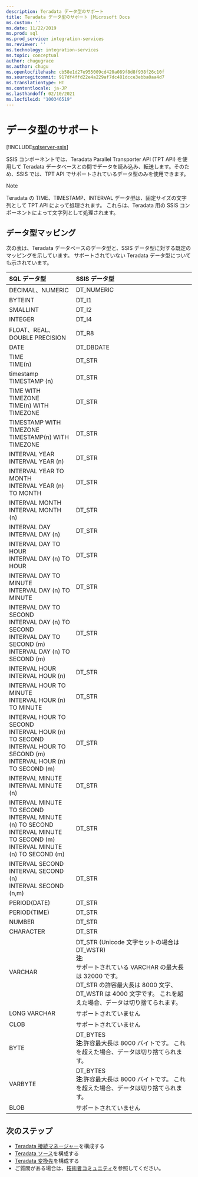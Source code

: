 ```yaml
---
description: Teradata データ型のサポート
title: Teradata データ型のサポート |Microsoft Docs
ms.custom: ''
ms.date: 11/22/2019
ms.prod: sql
ms.prod_service: integration-services
ms.reviewer: ''
ms.technology: integration-services
ms.topic: conceptual
author: chugugrace
ms.author: chugu
ms.openlocfilehash: cb58e1d27e955009cd420a089f8d8f938f26c10f
ms.sourcegitcommit: 917df4ffd22e4a229af7dc481dcce3ebba0aa4d7
ms.translationtype: HT
ms.contentlocale: ja-JP
ms.lasthandoff: 02/10/2021
ms.locfileid: "100346519"
---
```

# <a name="data-type-support"></a>データ型のサポート

[!INCLUDE[sqlserver-ssis](../../includes/applies-to-version/sqlserver-ssis.md)]

SSIS コンポーネントでは、Teradata Parallel Transporter API (TPT API) を使用して Teradata データベースとの間でデータを読み込み、転送します。そのため、SSIS では、TPT API でサポートされているデータ型のみを使用できます。

> [!NOTE]
>
> Teradata の TIME、TIMESTAMP、INTERVAL データ型は、固定サイズの文字列として TPT API によって処理されます。 これらは、Teradata 用の SSIS コンポーネントによって文字列として処理されます。

## <a name="data-type-mapping"></a>データ型マッピング

次の表は、Teradata データベースのデータ型と、SSIS データ型に対する既定のマッピングを示しています。 サポートされていない Teradata データ型についても示されています。

|SQL データ型|SSIS データ型|
|:-|:-|
|DECIMAL、NUMERIC|DT_NUMERIC|
|BYTEINT|DT_I1|
|SMALLINT|DT_I2|
|INTEGER|DT_I4|
|FLOAT、REAL、DOUBLE PRECISION|DT_R8|
|DATE|DT_DBDATE|
|TIME<br>TIME(n)|DT_STR|
|timestamp<br>TIMESTAMP (n)|DT_STR|
|TIME WITH TIMEZONE<br>TIME(n) WITH TIMEZONE|DT_STR|
|TIMESTAMP WITH TIMEZONE<br>TIMESTAMP(n) WITH TIMEZONE|DT_STR|
|INTERVAL YEAR<br>INTERVAL YEAR (n)|DT_STR|
|INTERVAL YEAR TO MONTH<br>INTERVAL YEAR (n) TO MONTH|DT_STR|
|INTERVAL MONTH<br>INTERVAL MONTH (n)|DT_STR|
|INTERVAL DAY<br>INTERVAL DAY (n)|DT_STR|
|INTERVAL DAY TO HOUR<br>INTERVAL DAY (n) TO HOUR|DT_STR|
|INTERVAL DAY TO MINUTE<br>INTERVAL DAY (n) TO MINUTE|DT_STR|
|INTERVAL DAY TO SECOND<br>INTERVAL DAY (n) TO SECOND<br>INTERVAL DAY TO SECOND (m)<br>INTERVAL DAY (n) TO SECOND (m)|DT_STR|
|INTERVAL HOUR<br>INTERVAL HOUR (n)|DT_STR|
|INTERVAL HOUR TO MINUTE<br>INTERVAL HOUR (n) TO MINUTE|DT_STR
|INTERVAL HOUR TO SECOND<br>INTERVAL HOUR (n) TO SECOND<br>INTERVAL HOUR TO SECOND (m)<br>INTERVAL HOUR (n) TO SECOND (m)|DT_STR|
|INTERVAL MINUTE<br>INTERVAL MINUTE (n)|DT_STR|
|INTERVAL MINUTE TO SECOND<br>INTERVAL MINUTE (n) TO SECOND<br>INTERVAL MINUTE TO SECOND (m)<br>INTERVAL MINUTE (n) TO SECOND (m)|DT_STR|
|INTERVAL SECOND<br>INTERVAL SECOND (n)<br>INTERVAL SECOND (n,m)|DT_STR|
|PERIOD(DATE)|DT_STR|
|PERIOD(TIME)|DT_STR|
|NUMBER|DT_STR|
|CHARACTER|DT_STR|
|VARCHAR|DT_STR (Unicode 文字セットの場合は DT_WSTR)<br>**注**:<br> サポートされている VARCHAR の最大長は 32000 です。 <br> DT_STR の許容最大長は 8000 文字、DT_WSTR は 4000 文字です。 これを超えた場合、データは切り捨てられます。|
|LONG VARCHAR|サポートされていません|
|CLOB|サポートされていません|
|BYTE|DT_BYTES<br>**注**:許容最大長は 8000 バイトです。 これを超えた場合、データは切り捨てられます。|
|VARBYTE|DT_BYTES<br>**注**:許容最大長は 8000 バイトです。 これを超えた場合、データは切り捨てられます。|
|BLOB|サポートされていません|

## <a name="next-steps"></a>次のステップ

- [Teradata 接続マネージャー](teradata-connection-manager.md)を構成する
- [Teradata ソース](teradata-source.md)を構成する
- [Teradata 変換先](teradata-destination.md)を構成する
- ご質問がある場合は、[技術者コミュニティ](https://aka.ms/AA6iwdw)を参照してください。
